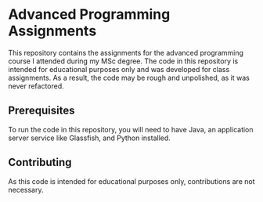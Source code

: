 # Advanced Programming Assignments

This repository contains the assignments for the advanced programming course I attended during my MSc degree. The code in this repository is intended for educational purposes only and was developed for class assignments. As a result, the code may be rough and unpolished, as it was never refactored.

## Prerequisites

To run the code in this repository, you will need to have Java, an application server service like Glassfish, and Python installed.

## Contributing

As this code is intended for educational purposes only, contributions are not necessary.